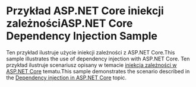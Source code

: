 # <a name="aspnet-core-dependency-injection-sample"></a><span data-ttu-id="06f72-101">Przykład ASP.NET Core iniekcji zależności</span><span class="sxs-lookup"><span data-stu-id="06f72-101">ASP.NET Core Dependency Injection Sample</span></span>

<span data-ttu-id="06f72-102">Ten przykład ilustruje użycie iniekcji zależności z ASP.NET Core.</span><span class="sxs-lookup"><span data-stu-id="06f72-102">This sample illustrates the use of dependency injection with ASP.NET Core.</span></span> <span data-ttu-id="06f72-103">Ten przykład ilustruje scenariusz opisany w temacie [iniekcja zależności w ASP.NET Core](https://docs.microsoft.com/aspnet/core/fundamentals/dependency-injection) tematu.</span><span class="sxs-lookup"><span data-stu-id="06f72-103">This sample demonstrates the scenario described in the [Dependency injection in ASP.NET Core](https://docs.microsoft.com/aspnet/core/fundamentals/dependency-injection) topic.</span></span>
